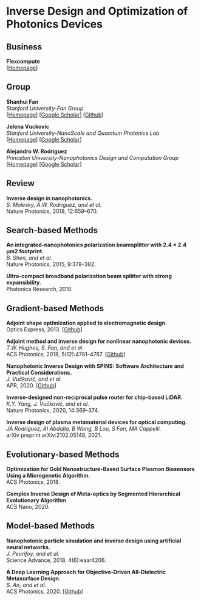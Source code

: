 # Inverse Design and Optimization of Photonics Devices

## Business

**Flexcompute**<br>
[[Homepage](https://www.flexcompute.com/welcome.html)]

## Group

**Shanhui Fan**<br>
*Stanford University-Fan Group*<br>
[[Homepage](https://web.stanford.edu/group/fan/)]
[[Google Scholar](https://scholar.google.com/citations?user=BECu7wYAAAAJ&hl=en&oi=ao)]
[[Github](https://github.com/fancompute)]

**Jelena Vuckovic**<br>
*Stanford University-NanoScale and Quamtum Photonics Lab*<br>
[[Homepage](https://nqp.stanford.edu/current-members)]
[[Google Scholar](https://scholar.google.com/citations?user=-afJI14AAAAJ&hl=en&oi=ao)]

**Alejandro W. Rodriguez**<br>
*Princeton University-Nanophotonics Design and Computation Group*<br>
[[Homepage](http://faculty.ee.princeton.edu/arodriguez/)]
[[Google Scholar](https://scholar.google.com/citations?user=DpIGlW4AAAAJ&hl=en)]

## Review

**Inverse design in nanophotonics.**<br>
*S. Molesky, A.W. Rodriguez, and et al.*<br>
Nature Photonics, 2018, 12:659–670.

## Search-based Methods

**An integrated-nanophotonics polarization beamsplitter with 2.4 × 2.4 μm2 footprint.**<br>
*B. Shen, and et al.*<br>
Nature Photonics, 2015, 9:378–382.

**Ultra-compact broadband polarization beam splitter with strong expansibility.**<br>
Photonics Research, 2018.

## Gradient-based Methods

**Adjoint shape optimization applied to electromagnetic design.**<br>
Optics Express, 2013.
[[Github](https://github.com/chriskeraly/lumopt)]

**Adjoint method and inverse design for nonlinear nanophotonic devices.**<br>
*T.W. Hughes, S. Fan, and et al.*<br>
ACS Photonics, 2018, 5(12):4781–4787.
[[Github](https://github.com/fancompute/angler)]

**Nanophotonic Inverse Design with SPINS: Software Architecture and Practical Considerations.**<br>
*J. Vučković, and et al.*<br>
APR, 2020.
[[Github](https://github.com/stanfordnqp/spins-b)]

**Inverse-designed non-reciprocal pulse router for chip-based LiDAR.**<br>
*K.Y. Yang, J. Vučković, and et al.*<br>
Nature Photonics, 2020, 14:369–374.

**Inverse design of plasma metamaterial devices for optical computing.**<br>
*JA Rodriguez, AI Abdalla, B Wang, B Lou, S Fan, MA Cappelli.*<br>
arXiv preprint arXiv:2102.05148, 2021.

## Evolutionary-based Methods

**Optimization for Gold Nanostructure-Based Surface Plasmon Biosensors Using a Microgenetic Algorithm.**<br>
ACS Photonics, 2018.

**Complex Inverse Design of Meta-optics by Segmented Hierarchical Evolutionary Algorithm**<br>
ACS Nano, 2020.

## Model-based Methods

**Nanophotonic particle simulation and inverse design using artificial neural networks.**<br>
*J. Peurifoy, and et al.*<br>
Science Advance, 2018, 4(6):eaar4206.

**A Deep Learning Approach for Objective-Driven All-Dielectric Metasurface Design.**<br>
*S. An, and et al.*<br>
ACS Photonics, 2020.
[[Github](https://github.com/SensongAn/Meta-atoms-data-sharing)]






